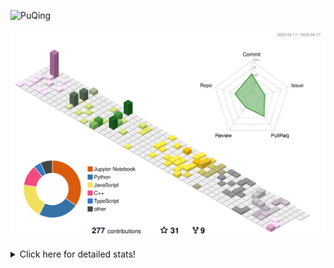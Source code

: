 ![PuQing](https://user-images.githubusercontent.com/27223114/171565019-9a56fae6-b08b-421f-99db-7e830da42371.png)

![](./profile-3d-contrib/profile-season-animate.svg)

<details>
<summary>Click here for detailed stats!</summary>

<!--START_SECTION:waka-->
![Lines of code](https://img.shields.io/badge/From%20Hello%20World%20I%27ve%20Written-660.9%20thousand%20lines%20of%20code-blue)

**🐱 My GitHub Data** 

> 📦 242.4 kB Used in GitHub's Storage 
 > 
> 🏆 68 Contributions in the Year 2023
 > 
> 🚫 Not Opted to Hire
 > 
> 📜 25 Public Repositories 
 > 
> 🔑 27 Private Repositories 
 > 
**I'm an Early 🐤** 

```text
🌞 Morning                169 commits         ████░░░░░░░░░░░░░░░░░░░░░   17.24 % 
🌆 Daytime                442 commits         ███████████░░░░░░░░░░░░░░   45.10 % 
🌃 Evening                148 commits         ████░░░░░░░░░░░░░░░░░░░░░   15.10 % 
🌙 Night                  221 commits         ██████░░░░░░░░░░░░░░░░░░░   22.55 % 
```


📊 **This Week I Spent My Time On** 

```text
💬 Programming Languages: 
C                        6 hrs 59 mins       ██████████░░░░░░░░░░░░░░░   41.52 % 
Jupyter Notebook         5 hrs 12 mins       ████████░░░░░░░░░░░░░░░░░   30.93 % 
Python                   3 hrs 20 mins       █████░░░░░░░░░░░░░░░░░░░░   19.86 % 
PowerShell               22 mins             █░░░░░░░░░░░░░░░░░░░░░░░░   02.23 % 
JSON                     21 mins             █░░░░░░░░░░░░░░░░░░░░░░░░   02.10 % 

🔥 Editors: 
VS Code                  9 hrs 59 mins       ███████████████░░░░░░░░░░   59.43 % 
DataSpell                5 hrs 20 mins       ████████░░░░░░░░░░░░░░░░░   31.75 % 
PyCharm                  1 hr 29 mins        ██░░░░░░░░░░░░░░░░░░░░░░░   08.82 % 

💻 Operating System: 
Windows                  14 hrs 5 mins       █████████████████████░░░░   83.76 % 
WSL                      2 hrs 43 mins       ████░░░░░░░░░░░░░░░░░░░░░   16.24 % 
```


<!--END_SECTION:waka-->
</details>
